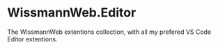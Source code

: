 # WissmannWeb.Editor
The WissmannWeb extentions collection, with all my prefered VS Code Editor extentions.
